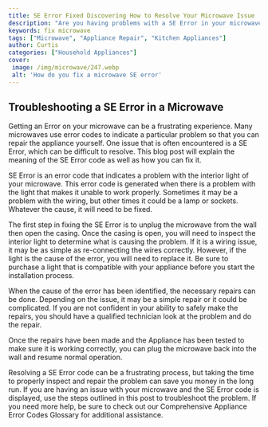 ```yaml
---
title: SE Error Fixed Discovering How to Resolve Your Microwave Issue
description: "Are you having problems with a SE Error in your microwave Learn how to resolve the issue and get your microwave up and running again with these easy steps"
keywords: fix microwave
tags: ["Microwave", "Appliance Repair", "Kitchen Appliances"]
author: Curtis
categories: ["Household Appliances"]
cover: 
 image: /img/microwave/247.webp
 alt: 'How do you fix a microwave SE error'
---
```

## Troubleshooting a SE Error in a Microwave

Getting an Error on your microwave can be a frustrating experience. Many microwaves use error codes to indicate a particular problem so that you can repair the appliance yourself. One issue that is often encountered is a SE Error, which can be difficult to resolve. This blog post will explain the meaning of the SE Error code as well as how you can fix it.

SE Error is an error code that indicates a problem with the interior light of your microwave. This error code is generated when there is a problem with the light that makes it unable to work properly. Sometimes it may be a problem with the wiring, but other times it could be a lamp or sockets. Whatever the cause, it will need to be fixed.

The first step in fixing the SE Error is to unplug the microwave from the wall then open the casing. Once the casing is open, you will need to inspect the interior light to determine what is causing the problem. If it is a wiring issue, it may be as simple as re-connecting the wires correctly. However, if the light is the cause of the error, you will need to replace it. Be sure to purchase a light that is compatible with your appliance before you start the installation process.

When the cause of the error has been identified, the necessary repairs can be done. Depending on the issue, it may be a simple repair or it could be complicated. If you are not confident in your ability to safely make the repairs, you should have a qualified technician look at the problem and do the repair.

Once the repairs have been made and the Appliance has been tested to make sure it is working correctly, you can plug the microwave back into the wall and resume normal operation.

Resolving a SE Error code can be a frustrating process, but taking the time to properly inspect and repair the problem can save you money in the long run. If you are having an issue with your microwave and the SE Error code is displayed, use the steps outlined in this post to troubleshoot the problem. If you need more help, be sure to check out our Comprehensive Appliance Error Codes Glossary for additional assistance.
